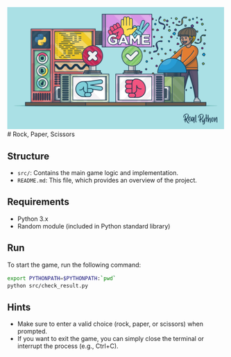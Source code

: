 <img src="./images/Rock_Paper_scissors.webp" alt="Rock Paper Scissors" width="500">
# Rock, Paper, Scissors

## Structure
- `src/`: Contains the main game logic and implementation.
- `README.md`: This file, which provides an overview of the project.

## Requirements
- Python 3.x
- Random module (included in Python standard library)

## Run
To start the game, run the following command:

```bash
export PYTHONPATH=$PYTHONPATH:`pwd`
python src/check_result.py
```

## Hints
- Make sure to enter a valid choice (rock, paper, or scissors) when prompted.
- If you want to exit the game, you can simply close the terminal or interrupt the process (e.g., Ctrl+C).
